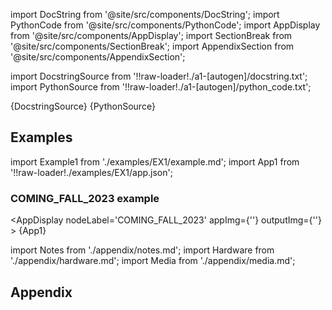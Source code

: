 <!--Add SEO here-->

[//]: # (Custom component imports)

import DocString from '@site/src/components/DocString';
import PythonCode from '@site/src/components/PythonCode';
import AppDisplay from '@site/src/components/AppDisplay';
import SectionBreak from '@site/src/components/SectionBreak';
import AppendixSection from '@site/src/components/AppendixSection';

[//]: # (Docstring)

import DocstringSource from '!!raw-loader!./a1-[autogen]/docstring.txt';
import PythonSource from '!!raw-loader!./a1-[autogen]/python_code.txt';

<DocString>{DocstringSource}</DocString>
<PythonCode GLink='IO/INSTRUMENTS/DAQ_BOARDS/NI/COMING_FALL_2023/COMING_FALL_2023.py'>{PythonSource}</PythonCode>

<SectionBreak />

[//]: # (Examples)

## Examples

import Example1 from './examples/EX1/example.md';
import App1 from '!!raw-loader!./examples/EX1/app.json';

### COMING_FALL_2023 example

<AppDisplay
    nodeLabel='COMING_FALL_2023'
    appImg={''}
    outputImg={''}
    >
    {App1}
</AppDisplay>

<Example1 />

<SectionBreak />

[//]: # (Appendix)

import Notes from './appendix/notes.md';
import Hardware from './appendix/hardware.md';
import Media from './appendix/media.md';

## Appendix

<AppendixSection index={0} folderPath='nodes/IO/INSTRUMENTS/DAQ_BOARDS/NI/COMING_FALL_2023/appendix/'><Notes /></AppendixSection>
<AppendixSection index={1} folderPath='nodes/IO/INSTRUMENTS/DAQ_BOARDS/NI/COMING_FALL_2023/appendix/'><Hardware /></AppendixSection>
<AppendixSection index={2} folderPath='nodes/IO/INSTRUMENTS/DAQ_BOARDS/NI/COMING_FALL_2023/appendix/'><Media /></AppendixSection>

<!--Add Button here-->